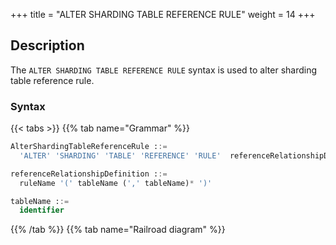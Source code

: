 +++
title = "ALTER SHARDING TABLE REFERENCE RULE"
weight = 14
+++

## Description

The `ALTER SHARDING TABLE REFERENCE RULE` syntax is used to alter sharding table reference rule. 

### Syntax

{{< tabs >}}
{{% tab name="Grammar" %}}
```sql
AlterShardingTableReferenceRule ::=
  'ALTER' 'SHARDING' 'TABLE' 'REFERENCE' 'RULE'  referenceRelationshipDefinition  (',' referenceRelationshipDefinition )*

referenceRelationshipDefinition ::=
  ruleName '(' tableName (',' tableName)* ')'

tableName ::=
  identifier
```
{{% /tab %}}
{{% tab name="Railroad diagram" %}}
<iframe frameborder="0" name="diagram" id="diagram" width="100%" height="100%"></iframe>
{{% /tab %}}
{{< /tabs >}}

### Supplement

- A sharding table can only be associated with one sharding table reference rule;
- The referenced sharding tables should be sharded in the same storage units and have the same number of sharding nodes. For
  example `ds_${0..1}.t_order_${0..1}` and `ds_${0..1}.t_order_item_${0..1}`;
- The referenced sharding tables should use consistent sharding algorithms. For example `t_order_{order_id % 2}` and `t_order_item_{order_item_id % 2}`;

### Example

#### 1. Alter a sharding table reference rule

```sql
ALTER SHARDING TABLE REFERENCE RULE ref_0 (t_order,t_order_item);
```

#### 2. Alter multiple sharding table reference rules

```sql
ALTER SHARDING TABLE REFERENCE RULE ref_0 (t_order,t_order_item), ref_1 (t_product,t_product_item);
```

### Reserved word

`ALTER`, `SHARDING`, `TABLE`, `REFERENCE`, `RULE`

### Related links

- [Reserved word](/en/reference/distsql/syntax/reserved-word/)
- [CREATE SHARDING TABLE RULE](/en/reference/distsql/syntax/rdl/rule-definition/create-sharding-table-rule/)
